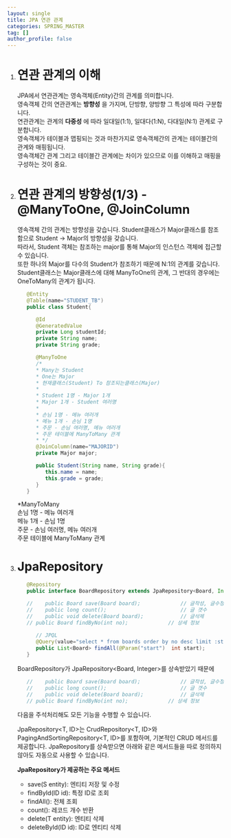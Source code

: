 ```yaml
---
layout: single
title: JPA 연관 관계 
categories: SPRING_MASTER
tag: []
author_profile: false
---
```


1. # 연관 관계의 이해   
   JPA에서 연관관계는 영속객체(Entity)간의 관계를 의미합니다.   
   영속객체 간의 연관관계는 __방향성__ 을 가지며, 단방향, 양방향 그 특성에 따라 구분합니다.   
   연관관계는 관계의 __다중성__ 에 따라 일대일(1:1), 일대다(1:N), 다대일(N:1) 관계로 구분합니다.   
   영속객체가 테이블과 맵핑되는 것과 마찬가지로 영속객체간의 관계는 테이블간의 관계와 매핑됩니다.   
   영속객체간 관계 그리고 테이블간 관계에는 차이가 있으므로 이를 이해하고 매핑을 구성하는 것이 중요.   

1. # 연관 관계의 방향성(1/3) - @ManyToOne, @JoinColumn   
   영속객체 간의 관계는 방향성을 갖습니다. Student클래스가 Major클래스를 참조함으로 Student -> Major의 방향성을 갖습니다.   
   따라서, Student 객체는 참조하는 major를 통해 Major의 인스턴스 객체에 접근할 수 있습니다.   
   또한 하나의 Major를 다수의 Student가 참조하기 때문에 N:1의 관계를 갖습니다.   
   Student클래스는 Major클래스에 대해 ManyToOne의 관계, 그 반대의 경우에는 OneToMany의 관계가 됩니다.   

   ```java
      @Entity
      @Table(name="STUDENT_TB")
      public class Student{

         @Id
         @GeneratedValue
         private Long studentId;
         private String name;
         private String grade;

         @ManyToOne
         /*
         * Many는 Student
         * One는 Major
         * 현재클래스(Student) To 참조되는클래스(Major)
         *
         * Student 1명 - Major 1개
         * Major 1개 - Student 여러명
         *
         * 손님 1명 - 메뉴 여러개
         * 메뉴 1개 - 손님 1명
         * 주문 - 손님 여러명, 메뉴 여러개
         * 주문 테이블에 ManyToMany 관계
         * */
         @JoinColumn(name="MAJORID")
         private Major major;

         public Student(String name, String grade){
            this.name = name;
            this.grade = grade;
         }
      }
   ```   
   *ManyToMany   
   손님 1명 - 메뉴 여러개   
   메뉴 1개 - 손님 1명   
   주문 - 손님 여러명, 메뉴 여러개   
   주문 테이블에 ManyToMany 관계   

1. # JpaRepository
   ```java      
      @Repository
      public interface BoardRepository extends JpaRepository<Board, Integer>{

      //	public Board save(Board board);				// 글작성, 글수정 
      //	public long count();						// 글 갯수 
      //	public void delete(Board board);			// 글삭제 
      // public Board findByNo(int no);				// 상세 정보
         
         // JPQL
         @Query(value="select * from boards order by no desc limit :start, 10", nativeQuery = true)
         public List<Board> findAll(@Param("start")  int start);		// 전체 목록 검색	
      }
   ```   

   BoardRepository가 JpaRepository<Board, Integer>를 상속받았기 때문에   
   ```java
      //	public Board save(Board board);				// 글작성, 글수정 
      //	public long count();						// 글 갯수 
      //	public void delete(Board board);			// 글삭제 
      // public Board findByNo(int no);				// 상세 정보
   ```   
   다음을 주석처리해도 모든 기능을 수행할 수 있습니다.   

   JpaRepository<T, ID>는 CrudRepository<T, ID>와 PagingAndSortingRepository<T, ID>를 포함하며, 기본적인 CRUD 메서드를 제공합니다. JpaRepository를 상속받으면 아래와 같은 메서드들을 따로 정의하지 않아도 자동으로 사용할 수 있습니다.   

   __JpaRepository가 제공하는 주요 메서드__   
   + save(S entity): 엔티티 저장 및 수정   
   + findById(ID id): 특정 ID로 조회   
   + findAll(): 전체 조회   
   + count(): 레코드 개수 반환   
   + delete(T entity): 엔티티 삭제   
   + deleteById(ID id): ID로 엔티티 삭제   




   

   



